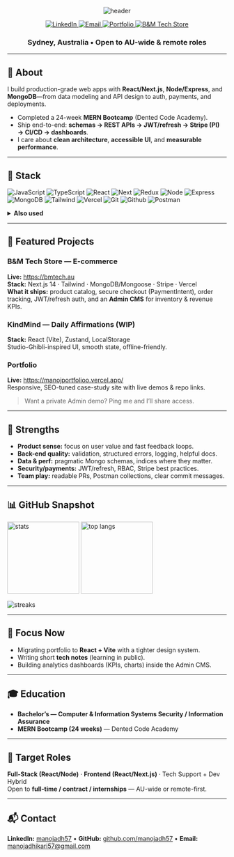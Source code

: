 <!--
  Manoj Adhikari — GitHub Profile
  Style: Neo-minimal (wave header, subtle motion, clean sections)
  Keep it recruiter-friendly: outcomes > adjectives
-->

<!-- Header -->
<p align="center">
  <img src="https://capsule-render.vercel.app/api?type=waving&height=200&text=Manoj%20Adhikari&fontAlign=50&fontSize=44&color=0:1f6feb,100:7c3aed&animation=fadeIn&desc=Full-Stack%20Developer%20(React%20•%20Node%20•%20MongoDB)&descAlignY=70" alt="header" />
</p>

<!-- Quick links -->
<p align="center">
  <a href="https://www.linkedin.com/in/manojadh57/">
    <img alt="LinkedIn" src="https://img.shields.io/badge/LinkedIn-0A66C2?logo=linkedin&logoColor=fff&style=for-the-badge">
  </a>
  <a href="mailto:manojadhikari57@gmail.com">
    <img alt="Email" src="https://img.shields.io/badge/Email-ef4444?logo=gmail&logoColor=fff&style=for-the-badge">
  </a>
  <a href="https://manojportfolioo.vercel.app/">
    <img alt="Portfolio" src="https://img.shields.io/badge/Portfolio-111827?logo=vercel&logoColor=fff&style=for-the-badge">
  </a>
  <a href="https://bmtech.au">
    <img alt="B&M Tech Store" src="https://img.shields.io/badge/B%26M%20Tech%20Store-0ea5e9?style=for-the-badge">
  </a>
</p>

<h3 align="center">Sydney, Australia • Open to AU-wide & remote roles</h3>

---

## 👋 About
I build production-grade web apps with **React/Next.js**, **Node/Express**, and **MongoDB**—from data modeling and API design to auth, payments, and deployments.  
- Completed a 24-week **MERN Bootcamp** (Dented Code Academy).  
- Ship end-to-end: **schemas → REST APIs → JWT/refresh → Stripe (PI) → CI/CD → dashboards**.  
- I care about **clean architecture**, **accessible UI**, and **measurable performance**.

---

## 🧰 Stack
<!-- compact, readable rows -->
![JavaScript](https://skillicons.dev/icons?i=js)
![TypeScript](https://skillicons.dev/icons?i=ts)
![React](https://skillicons.dev/icons?i=react)
![Next](https://skillicons.dev/icons?i=next)
![Redux](https://skillicons.dev/icons?i=redux)
![Node](https://skillicons.dev/icons?i=nodejs)
![Express](https://skillicons.dev/icons?i=express)
![MongoDB](https://skillicons.dev/icons?i=mongodb)
![Tailwind](https://skillicons.dev/icons?i=tailwind)
![Vercel](https://skillicons.dev/icons?i=vercel)
![Git](https://skillicons.dev/icons?i=git)
![Github](https://skillicons.dev/icons?i=github)
![Postman](https://skillicons.dev/icons?i=postman)

<details>
<summary><b>Also used</b></summary>
Mongoose · Stripe · REST · Responsive Design · Microsoft 365 Admin · Active Directory · MOODLE (LMS)
</details>

---

## 🚀 Featured Projects

### B&M Tech Store — E-commerce
**Live:** https://bmtech.au  
**Stack:** Next.js 14 · Tailwind · MongoDB/Mongoose · Stripe · Vercel  
**What it ships:** product catalog, secure checkout (PaymentIntent), order tracking, JWT/refresh auth, and an **Admin CMS** for inventory & revenue KPIs.

### KindMind — Daily Affirmations (WIP)
**Stack:** React (Vite), Zustand, LocalStorage  
Studio-Ghibli-inspired UI, smooth state, offline-friendly.

### Portfolio
**Live:** https://manojportfolioo.vercel.app/  
Responsive, SEO-tuned case-study site with live demos & repo links.

> Want a private Admin demo? Ping me and I’ll share access.

---

## 🧩 Strengths
- **Product sense:** focus on user value and fast feedback loops.  
- **Back-end quality:** validation, structured errors, logging, helpful docs.  
- **Data & perf:** pragmatic Mongo schemas, indices where they matter.  
- **Security/payments:** JWT/refresh, RBAC, Stripe best practices.  
- **Team play:** readable PRs, Postman collections, clear commit messages.

---

## 📊 GitHub Snapshot
<p align="left">
  <img height="165" src="https://github-readme-stats.vercel.app/api?username=manojadh57&show_icons=true&hide_border=true&rank_icon=percentile" alt="stats" />
  <img height="165" src="https://github-readme-stats.vercel.app/api/top-langs/?username=manojadh57&layout=compact&hide_border=true" alt="top langs" />
</p>

<!-- Optional: enable these if you like a bit more motion -->
<p align="left">
  <img src="https://streak-stats.demolab.com?user=manojadh57&hide_border=true&date_format=j%20M%5B%20Y%5D" alt="streaks" />
</p>

<!-- If you added the profile-cards.yml workflow, you can show this too:
<img src="https://raw.githubusercontent.com/manojadh57/manojadh57/main/profile-summary-card-output/github/3-stats.svg" alt="summary card"/>
-->

---

## 🎯 Focus Now
- Migrating portfolio to **React + Vite** with a tighter design system.  
- Writing short **tech notes** (learning in public).  
- Building analytics dashboards (KPIs, charts) inside the Admin CMS.

---

## 🎓 Education
- **Bachelor’s — Computer & Information Systems Security / Information Assurance**  
- **MERN Bootcamp (24 weeks)** — Dented Code Academy

---

## 💼 Target Roles
**Full-Stack (React/Node)** · **Frontend (React/Next.js)** · Tech Support + Dev Hybrid  
Open to **full-time / contract / internships** — AU-wide or remote-first.

---

## 📬 Contact
**LinkedIn:** <a href="https://www.linkedin.com/in/manojadh57/">manojadh57</a> •
**GitHub:** <a href="https://github.com/manojadh57">github.com/manojadh57</a> •
**Email:** <a href="mailto:manojadhikari57@gmail.com">manojadhikari57@gmail.com</a>
